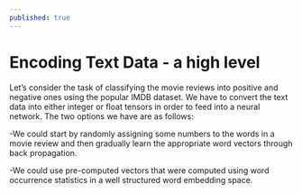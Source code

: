 ```yaml
---
published: true
---
```

# Encoding Text Data - a high level

Let’s consider the task of classifying the movie reviews into positive and negative ones using the popular IMDB dataset. We have to convert the text data into either integer or float tensors in order to feed into a neural network. The two options we have are as follows:

-We could start by randomly assigning some numbers to the words in a movie review and then gradually learn the appropriate word vectors through back propagation.

-We could use pre-computed vectors that were computed using word occurrence statistics in a well structured word embedding space.  
